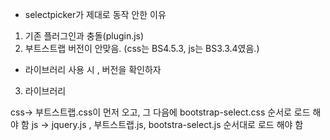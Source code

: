 

- selectpicker가 제대로 동작 안한 이유

1. 기존 플러그인과 충돌(plugin.js)
2. 부트스트랩 버전이 안맞음. (css는 BS4.5.3, js는 BS3.3.4였음.)

- 라이브러리 사용 시 , 버전을 확인하자

3. 라이브러리 

css-> 부트스트랩.css이 먼저 오고, 그 다음에 bootstrap-select.css 순서로 로드 해야 함
js -> jquery.js , 부트스트랩.js, bootstra-select.js 순서대로 로드 해야 함
